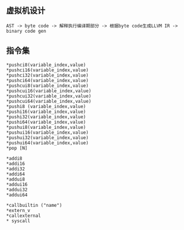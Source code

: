 
## 虚拟机设计
    AST -> byte code -> 解释执行编译期部分 -> 根据byte code生成LLVM IR -> binary code gen

## 指令集
    *pushci8(variable_index,value)
    *pushci16(variable_index,value)
    *pushci32(variable_index,value)
    *pushci64(variable_index,value)
    *pushcui8(variable_index,value)
    *pushcui16(variable_index,value)
    *pushcui32(variable_index,value)
    *pushcui64(variable_index,value)
    *pushi8 (variable_index,value)
    *pushi16(variable_index,value)
    *pushi32(variable_index,value)
    *pushi64(variable_index,value)
    *pushui8(variable_index,value)
    *pushui16(variable_index,value)
    *pushui32(variable_index,value)
    *pushui64(variable_index,value)
    *pop [N]
    
    *addi8
    *addi16
    *addi32
    *addi64
    *addui8
    *addui16
    *addui32
    *addui64
    
    *callbuiltin ("name")
    *extern_v
    *callexternal 
    * syscall
    
    
    
    